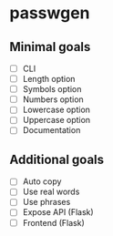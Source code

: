 # passwgen
## Minimal goals
- [ ] CLI
- [ ] Length option
- [ ] Symbols option
- [ ] Numbers option
- [ ] Lowercase option
- [ ] Uppercase option
- [ ] Documentation

## Additional goals
- [ ] Auto copy
- [ ] Use real words
- [ ] Use phrases 
- [ ] Expose API (Flask)
- [ ] Frontend (Flask)